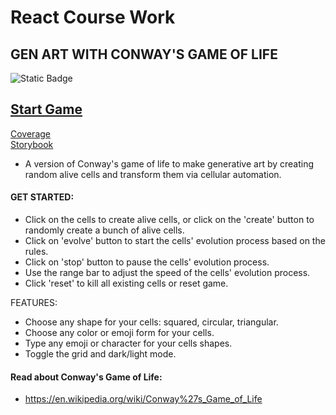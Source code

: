 # React Course Work
## GEN ART WITH CONWAY'S GAME OF LIFE
![Static Badge](https://img.shields.io/badge/Nodejs-18.16.0-a)
## [Start Game](https://evscoder.github.io/react-course-work/)
[Coverage](https://evscoder.github.io/react-course-work/coverage/lcov-report/index.html) </br>
[Storybook](https://evscoder.github.io/react-course-work/storybook/index.html)

- A version of Conway's game of life to make generative art by creating random alive cells and transform them via cellular automation.
#### GET STARTED:
- Click on the cells to create alive cells, or click on the 'create' button to randomly create a bunch of alive cells.
- Click on 'evolve' button to start the cells' evolution process based on the rules.
- Click on 'stop' button to pause the cells' evolution process.
- Use the range bar to adjust the speed of the cells' evolution process.
- Click 'reset' to kill all existing cells or reset game.

FEATURES:
- Choose any shape for your cells: squared, circular, triangular.
- Choose any color or emoji form for your cells.
- Type any emoji or character for your cells shapes.
- Toggle the grid and dark/light mode.
#### Read about Conway's Game of Life:
* https://en.wikipedia.org/wiki/Conway%27s_Game_of_Life
